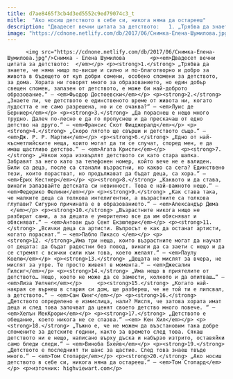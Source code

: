 ```yaml
---
title: d7ae8465f3cb4d3ed5552c9ed79074c3_t
mitle:  "Ако носиш детството в себе си, никога няма да остарееш"
description: "Двадесет вечни цитата за детството:   1. „Трябва да знаете, че няма нищо по-висшe и силно и по-благотворно и добро за живота в бъдещето от куп добри сомени, особено спомени за детството, за дома. Хората ни говорят много за образованието, но един добър свещен спомен, запазен от детството, е може би най-доброто образование.“ – Фьодор …"
image: "https://cdnone.netlify.com/db/2017/06/Снимка-Елена-Шумилова.jpg"
---
```


          <img src="https://cdnone.netlify.com/db/2017/06/Снимка-Елена-Шумилова.jpg"/>Снимка - Елена Шумилова        <p><em>Двадесет вечни цитата за детството:  </em></p> <p><strong>1.</strong> „Трябва да знаете, че няма нищо по-висшe и силно и по-благотворно и добро за живота в бъдещето от куп добри сомени, особено спомени за детството, за дома. Хората ни говорят много за образованието, но един добър свещен спомен, запазен от детството, е може би най-доброто образование.“ – <em>Фьодор Достоевски</em></p> <p><strong>2.</strong> „Знаете ли, че детството е единственото време от живота ни, когато лудостта е не само разрешена, но и се очаква?“ – <em>Луис де Берниер</em></p> <p><strong>3.</strong> „Да пораснеш е нещо много трудно. Далеч по-лесно е да го пропуснеш и да прескачаш от едно детство на друго.“ – <em>Франсис Скот Фицджералд</em></p> <p><strong>4.</strong> „Скоро лятото ще свърши и детството също.“ – <em>Дж. Р. Р. Мартин</em></p> <p><strong>6.</strong> „Едно от най-късметлийските неща, които могат да ти се случат, според мен, е да имаш щастливо детство.“ – <em>Агата Кристи</em></p>     <p><strong>7.</strong> „Някои хора изхвърлят детството си като стара шапка. Забравят за него като за телефонен номер, който вече не е валиден. Били са деца, после са станали възрастни, но какво са сега? Единствено тези, които порастват, но продължават да бъдат деца, са хора.“ – <em>Ерих Кестнер</em></p> <p><strong>8.</strong> „Каквото и да става, винаги запазвайте детската си невинност. Това е най-важното нещо.“ – <em>Федерико Фелини</em></p> <p><strong>9.</strong> „Как става така, че малките деца са толкова интелигентни, а възрастните са толкова глупави? Сигурно причината е в образованието.“ – <em>Александър Дюма  </em></p> <p><strong>10.</strong> „Възрастните никога нищо не разбират сами, а за децата е уморително все да им обясняват и обясняват.“ – <em>Антоан дьо Сент Екзюпери</em></p> <p><strong>11.</strong> „Всички деца са артисти. Въпросът е как да останат артисти, когато пораснат.“ – <em>Пабло Пикасо </em></p> <p><strong>12. </strong>„Има три неща, които възрастните могат да научат от децата: да бъдат радостни без повод, винаги да са заети с нещо и да се стремят с всички сили към това, което желаят.“ – <em>Паулу Коелю</em></p> <p><strong>13.</strong> „Децата не мислят за вчера, не мислят за утре. Те просто живеят в момента.“ – <em>Джесалин Гилсиг</em></p> <p><strong>14.</strong> „Има нещо в приятелите от детството… Нещо, което не може да се замести, колкото и да опитваш…“ – <em>Лиза Уелчел</em></p>     <p><strong>15.</strong> „Когато най-накрая се върнеш в стария си дом, ще разбереш, че не той ти е липсвал, а детството.“ – <em>Сам Юинг</em></p> <p><strong>16.</strong> „Детството определено е измислица, нали? Мисля, че затова хората имат деца и след това започват да ценят своето детство много повече. “ – <em>Хелън МекКрори</em></p> <p><strong>17.</strong> „Детството е обещание, което никога не се спазва.“ –<em> Кен Хил</em></p> <p><strong>18.</strong> „Тъжно е, че не можем да възстановим така добре спомените за детските години, както за времето след това. Сякаш детството ни е нещо, написано върху дъска и набързо изтрито, оставяйки само бледи следи.“ – <em>Виноба Бхейв</em></p> <p><strong>19.</strong> „Детството е последният ти шанс за щастие. След това знаеш твъде много.“ – <em>Том Стопард</em></p> <p><strong>20.</strong> „Ако носиш детството в себе си, никога няма да остарееш.“ – <em>Том Стопард</em></p> <p>източник: highviewart.com</p>        